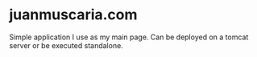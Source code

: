 # juanmuscaria.com
Simple application I use as my main page. Can be deployed on a tomcat server or be executed standalone.
